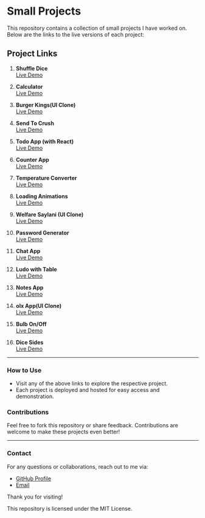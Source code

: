 # Small Projects

This repository contains a collection of small projects I have worked on. <br/>
Below are the links to the live versions of each project:

## Project Links

1. **Shuffle Dice**\
   [Live Demo](https://shuffledice.netlify.app/)

2. **Calculator**\
   [Live Demo](https://calculator-uzair.vercel.app/)

3. **Burger Kings(UI Clone)**\
   [Live Demo](https://kingsburgers.vercel.app/)

4. **Send To Crush**\
   [Live Demo](https://tocrush.vercel.app/)

5. **Todo App (with React)**\
   [Live Demo](https://todo-react-uzair.vercel.app/)

6. **Counter App**\
   [Live Demo](https://uzaircounter.netlify.app/)

7. **Temperature Converter**\
   [Live Demo](https://tempconverte.netlify.app/)

8. **Loading Animations**\
   [Live Demo](https://uzairloading.netlify.app/)

9. **Welfare Saylani (UI Clone)**\
   [Live Demo](https://welfaresaylani.netlify.app/)

10. **Password Generator**\
    [Live Demo](https://ownpassgen.netlify.app/)

11. **Chat App**\
    [Live Demo](https://uzairchat.netlify.app/)

12. **Ludo with Table**\
    [Live Demo](https://ludowithtable.netlify.app/)

13. **Notes App**\
    [Live Demo](https://uzairnotes.netlify.app/)

14. **olx App(UI Clone)**\
    [Live Demo](https://uzairsolx.netlify.app/)

15. **Bulb On/Off**\
    [Live Demo](https://uzairsbulb.netlify.app/)

16. **Dice Sides**\
    [Live Demo](https://dicesides.netlify.app/)

---

### How to Use

- Visit any of the above links to explore the respective project.
- Each project is deployed and hosted for easy access and demonstration.

### Contributions

Feel free to fork this repository or share feedback. Contributions are welcome to make these projects even better!

---

### Contact

For any questions or collaborations, reach out to me via:

- [GitHub Profile]([#](https://github.com/uzairrehan))
- [Email](mailto\:uzairrehann@gmail.com)

Thank you for visiting!

This repository is licensed under the MIT License.
